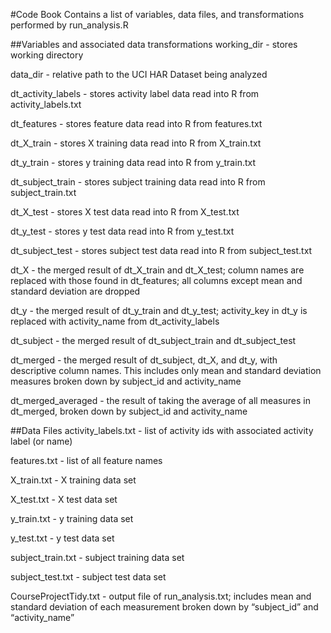 #Code Book
Contains a list of variables, data files, and transformations performed by run_analysis.R

##Variables and associated data transformations
working_dir - stores working directory

data_dir - relative path to the UCI HAR Dataset being analyzed

dt_activity_labels - stores activity label data read into R from activity_labels.txt

dt_features - stores feature data read into R from features.txt

dt_X_train - stores X training data read into R from X_train.txt

dt_y_train - stores y training data read into R from y_train.txt

dt_subject_train - stores subject training data read into R from subject_train.txt

dt_X_test - stores X test data read into R from X_test.txt

dt_y_test - stores y test data read into R from y_test.txt

dt_subject_test - stores subject test data read into R from subject_test.txt

dt_X - the merged result of dt_X_train and dt_X_test; column names are replaced with those found in dt_features; all columns except mean and standard deviation are dropped

dt_y - the merged result of dt_y_train and dt_y_test; activity_key in dt_y is replaced with activity_name from dt_activity_labels

dt_subject - the merged result of dt_subject_train and dt_subject_test

dt_merged - the merged result of dt_subject, dt_X, and dt_y, with descriptive column names. This includes only mean and standard deviation measures broken down by subject_id and activity_name

dt_merged_averaged - the result of taking the average of all measures in dt_merged, broken down by subject_id and activity_name

##Data Files
activity_labels.txt - list of activity ids with associated activity label (or name)

features.txt - list of all feature names

X_train.txt - X training data set

X_test.txt - X test data set

y_train.txt - y training data set

y_test.txt - y test data set

subject_train.txt - subject training data set

subject_test.txt - subject test data set

CourseProjectTidy.txt - output file of run_analysis.txt; includes mean and standard deviation of each measurement broken down by “subject_id” and “activity_name”





